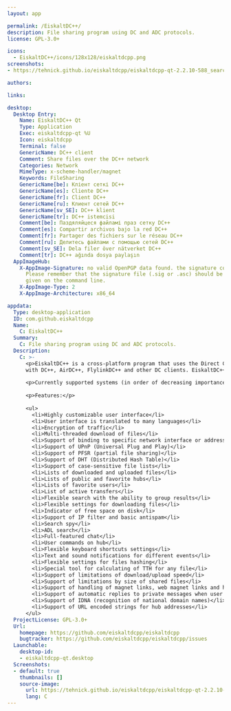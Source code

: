```yaml
---
layout: app

permalink: /EiskaltDC++/
description: File sharing program using DC and ADC protocols.
license: GPL-3.0+

icons:
  - EiskaltDC++/icons/128x128/eiskaltdcpp.png
screenshots:
- https://tehnick.github.io/eiskaltdcpp/eiskaltdcpp-qt-2.2.10-588_search_widget.png

authors:

links:

desktop:
  Desktop Entry:
    Name: EiskaltDC++ Qt
    Type: Application
    Exec: eiskaltdcpp-qt %U
    Icon: eiskaltdcpp
    Terminal: false
    GenericName: DC++ client
    Comment: Share files over the DC++ network
    Categories: Network
    MimeType: x-scheme-handler/magnet
    Keywords: FileSharing
    GenericName[be]: Кліент сеткі DC++
    GenericName[es]: Cliente DC++
    GenericName[fr]: Client DC++
    GenericName[ru]: Клиент сетей DC++
    GenericName[sv_SE]: DC++ klient
    GenericName[tr]: DC++ istemcisi
    Comment[be]: Паздяляйцеся файламі праз сетку DC++
    Comment[es]: Compartir archivos bajo la red DC++
    Comment[fr]: Partager des fichiers sur le réseau DC++
    Comment[ru]: Делитесь файлами с помощью сетей DC++
    Comment[sv_SE]: Dela filer över nätverket DC++
    Comment[tr]: DC++ ağında dosya paylaşın
  AppImageHub:
    X-AppImage-Signature: no valid OpenPGP data found. the signature could not be verified.
      Please remember that the signature file (.sig or .asc) should be the first file
      given on the command line.
    X-AppImage-Type: 2
    X-AppImage-Architecture: x86_64

appdata:
  Type: desktop-application
  ID: com.github.eiskaltdcpp
  Name:
    C: EiskaltDC++
  Summary:
    C: File sharing program using DC and ADC protocols.
  Description:
    C: >-
      <p>EiskaltDC++ is a cross-platform program that uses the Direct Connect and Advanced Direct Connect protocols. It is compatible
      with DC++, AirDC++, FlylinkDC++ and other DC clients. EiskaltDC++ also interoperates with all common DC hub software.</p>
  
      <p>Currently supported systems (in order of decreasing importance): GNU/Linux, macOS, MS Windows, FreeBSD, Haiku and GNU/Hurd.</p>
  
      <p>Features:</p>
  
      <ul>
        <li>Highly customizable user interface</li>
        <li>User interface is translated to many languages</li>
        <li>Encryption of traffic</li>
        <li>Multi-threaded download of files</li>
        <li>Support of binding to specific network interface or address</li>
        <li>Support of UPnP (Universal Plug and Play)</li>
        <li>Support of PFSR (partial file sharing)</li>
        <li>Support of DHT (Distributed Hash Table)</li>
        <li>Support of case-sensitive file lists</li>
        <li>Lists of downloaded and uploaded files</li>
        <li>Lists of public and favorite hubs</li>
        <li>Lists of favorite users</li>
        <li>List of active transfers</li>
        <li>Flexible search with the ability to group results</li>
        <li>Flexible settings for downloading files</li>
        <li>Indicator of free space on disk</li>
        <li>Support of IP filter and basic antispam</li>
        <li>Search spy</li>
        <li>ADL search</li>
        <li>Full-featured chat</li>
        <li>User commands on hub</li>
        <li>Flexible keyboard shortcuts settings</li>
        <li>Text and sound notifications for different events</li>
        <li>Flexible settings for files hashing</li>
        <li>Special tool for calculating of TTH for any file</li>
        <li>Support of limitations of download/upload speed</li>
        <li>Support of limitations by size of shared files</li>
        <li>Support of handling of magnet links, web magnet links and hub links</li>
        <li>Support of automatic replies to private messages when user is inactive</li>
        <li>Support of IDNA (recognition of national domain names)</li>
        <li>Support of URL encoded strings for hub addresses</li>
      </ul>
  ProjectLicense: GPL-3.0+
  Url:
    homepage: https://github.com/eiskaltdcpp/eiskaltdcpp
    bugtracker: https://github.com/eiskaltdcpp/eiskaltdcpp/issues
  Launchable:
    desktop-id:
    - eiskaltdcpp-qt.desktop
  Screenshots:
  - default: true
    thumbnails: []
    source-image:
      url: https://tehnick.github.io/eiskaltdcpp/eiskaltdcpp-qt-2.2.10-588_search_widget.png
      lang: C
---
```

